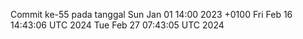Commit ke-55 pada tanggal Sun Jan 01 14:00 2023 +0100
Fri Feb 16 14:43:06 UTC 2024
Tue Feb 27 07:43:05 UTC 2024
